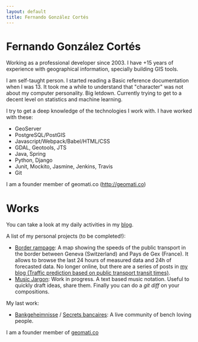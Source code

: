 ```yaml
---
layout: default
title: Fernando González Cortés
---
```


# Fernando González Cortés

Working as a professional developer since 2003. I have +15 years of experience with geographical information, specially building GIS tools.

I am self-taught person. I started reading a Basic reference documentation when I was 13. It took me a while to understand that "character" was not about my computer personality. Big letdown. Currently trying to get to a decent level on statistics and machine learning.

I try to get a deep knowledge of the technologies I work with. I have worked with these:

* GeoServer
* PostgreSQL/PostGIS
* Javascript/Webpack/Babel/HTML/CSS
* GDAL, Geotools, JTS
* Java, Spring
* Python, Django
* Junit, Mockito, Jasmine, Jenkins, Travis
* Git

I am a founder member of geomati.co (http://geomati.co)

# Works
<!--
I have developed on my own:

## Border rampage

## Javascript Constraint Satisfaction Problem Solver

## Timegod

## GDMS abstraction layer to access GIS data sources and execute SQL queries on them.

## GGL geoprocessing language

# Team work
-->
You can take a look at my daily activities in my [blog](/blog.html).

A list of my personal projects (to be completed!):

* [Border rampage](http://fergonco.org/2017/08/07/Traffic-prediction-based-on-public-transport-transit-times-%28I%29): A map showing the speeds of the public transport in the border between Geneva (Switzerland) and Pays de Gex (France). It allows to browse the last 24 hours of measured data and 24h of forecasted data. No longer online, but there are a series of posts in [my blog (Traffic prediction based on public transport transit times)](/blog.html).
* [Music Jargon](https://fergonco.github.io/MusicJargon/): Work in progress. A text based music notation. Useful to quickly draft ideas, share them. Finally you can do a *git diff* on your compositions.

My last work:

* [Bankgeheimnisse](https://www.bankgeheimnisse.ch) / [Secrets bancaires](http://secrets-bancaires.ch/): A live community of bench loving people.

I am a founder member of [geomati.co](http://geomati.co)
